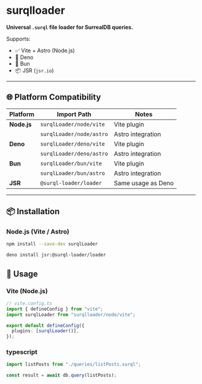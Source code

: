 # surqlloader

**Universal `.surql` file loader for SurrealDB queries.**

Supports:

- ✅ Vite + Astro (Node.js)
- 🦕 Deno
- 🐇 Bun
- 📦 JSR (`jsr.io`)

---

## 🌐 Platform Compatibility

| Platform    | Import Path              | Notes              |
| ----------- | ------------------------ | ------------------ |
| **Node.js** | `surqlLoader/node/vite`  | Vite plugin        |
|             | `surqlLoader/node/astro` | Astro integration  |
| **Deno**    | `surqlLoader/deno/vite`  | Vite plugin        |
|             | `surqlLoader/deno/astro` | Astro integration  |
| **Bun**     | `surqlLoader/bun/vite`   | Vite plugin        |
|             | `surqlLoader/bun/astro`  | Astro integration  |
| **JSR**     | `@surql-loader/loader`   | Same usage as Deno |

---

## 📦 Installation

### Node.js (Vite / Astro)

```bash
npm install --save-dev surqlLoader

deno install jsr:@surql-loader/loader

```

## 🔧 Usage

### Vite (Node.js)

```ts
// vite.config.ts
import { defineConfig } from "vite";
import surqlLoader from "surqlloader/node/vite";

export default defineConfig({
  plugins: [surqlLoader()],
});
```

### typescript

```typescript
import listPosts from "./queries/listPosts.surql";

const result = await db.query(listPosts);
```
